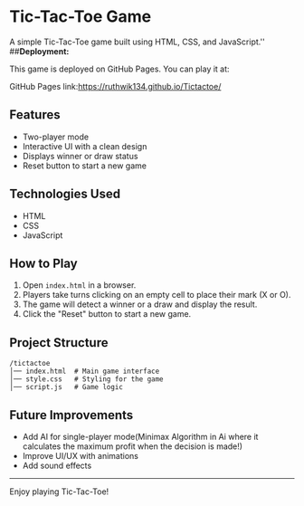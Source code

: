 # Tic-Tac-Toe Game

A simple Tic-Tac-Toe game built using HTML, CSS, and JavaScript.''
##**Deployment:**

This game is deployed on GitHub Pages. You can play it at:

GitHub Pages link:https://ruthwik134.github.io/Tictactoe/

## Features
- Two-player mode
- Interactive UI with a clean design
- Displays winner or draw status
- Reset button to start a new game

## Technologies Used
- HTML
- CSS
- JavaScript

## How to Play
1. Open `index.html` in a browser.
2. Players take turns clicking on an empty cell to place their mark (X or O).
3. The game will detect a winner or a draw and display the result.
4. Click the "Reset" button to start a new game.

## Project Structure
```
/tictactoe
│── index.html  # Main game interface
│── style.css   # Styling for the game
│── script.js   # Game logic
```

## Future Improvements
- Add AI for single-player mode(Minimax Algorithm in Ai where it calculates the maximum profit when the decision is made!)
- Improve UI/UX with animations
- Add sound effects


---
Enjoy playing Tic-Tac-Toe!

